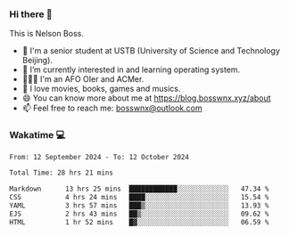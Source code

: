 ### Hi there 👋

<!--
**bosswnx/bosswnx** is a ✨ _special_ ✨ repository because its `README.md` (this file) appears on your GitHub profile.

Here are some ideas to get you started:

- 🔭 I’m currently working on ...
- 🌱 I’m currently learning ...
- 👯 I’m looking to collaborate on ...
- 🤔 I’m looking for help with ...
- 💬 Ask me about ...
- 📫 How to reach me: ...
- 😄 Pronouns: ...
- ⚡ Fun fact: ...
-->

This is Nelson Boss.

- 🏫 I'm a senior student at USTB (University of Science and Technology Beijing).
- 🌱 I’m currently interested in and learning operating system.
- 🧑🏻‍💻 I'm an AFO OIer and ACMer.
- 🥰 I love movies, books, games and musics.
- 😄 You can know more about me at https://blog.bosswnx.xyz/about
- 📫 Feel free to reach me: bosswnx@outlook.com

### Wakatime 💻

<!--START_SECTION:waka-->

```txt
From: 12 September 2024 - To: 12 October 2024

Total Time: 28 hrs 21 mins

Markdown      13 hrs 25 mins  ████████████░░░░░░░░░░░░░   47.34 %
CSS           4 hrs 24 mins   ████░░░░░░░░░░░░░░░░░░░░░   15.54 %
YAML          3 hrs 57 mins   ███▒░░░░░░░░░░░░░░░░░░░░░   13.93 %
EJS           2 hrs 43 mins   ██▒░░░░░░░░░░░░░░░░░░░░░░   09.62 %
HTML          1 hr 52 mins    █▓░░░░░░░░░░░░░░░░░░░░░░░   06.59 %
```

<!--END_SECTION:waka-->
